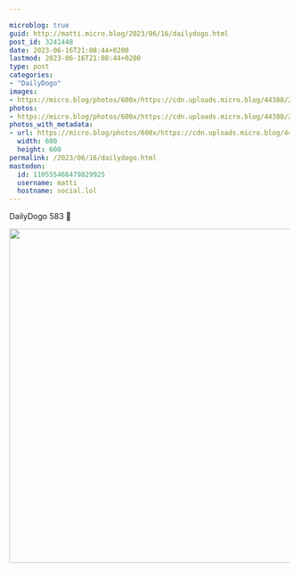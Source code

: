 ```yaml
---

microblog: true
guid: http://matti.micro.blog/2023/06/16/dailydogo.html
post_id: 3241448
date: 2023-06-16T21:08:44+0200
lastmod: 2023-06-16T21:08:44+0200
type: post
categories:
- "DailyDogo"
images:
- https://micro.blog/photos/600x/https://cdn.uploads.micro.blog/44388/2023/22b506f37b314854a7ea2945ed7370db.jpg
photos:
- https://micro.blog/photos/600x/https://cdn.uploads.micro.blog/44388/2023/22b506f37b314854a7ea2945ed7370db.jpg
photos_with_metadata:
- url: https://micro.blog/photos/600x/https://cdn.uploads.micro.blog/44388/2023/22b506f37b314854a7ea2945ed7370db.jpg
  width: 600
  height: 600
permalink: /2023/06/16/dailydogo.html
mastodon:
  id: 110555466479829925
  username: matti
  hostname: social.lol
---
```

DailyDogo 583 🐶

<img src="https://micro.blog/photos/600x/https://blog.martin-haehnel.de/uploads/2023/22b506f37b314854a7ea2945ed7370db.jpg" width="600" height="600" alt="" />
